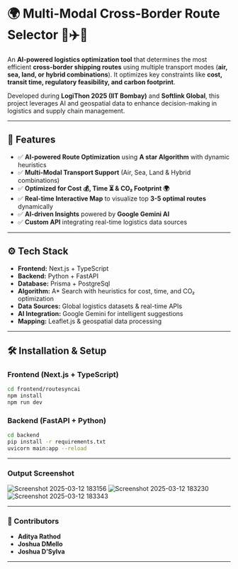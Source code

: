 # 🌍 Multi-Modal Cross-Border Route Selector 🚛✈️🚢  

An **AI-powered logistics optimization tool** that determines the most efficient **cross-border shipping routes** using multiple transport modes (**air, sea, land, or hybrid combinations**). It optimizes key constraints like **cost, transit time, regulatory feasibility, and carbon footprint**.  

Developed during **LogiThon 2025 (IIT Bombay)** and **Softlink Global**, this project leverages AI and geospatial data to enhance decision-making in logistics and supply chain management.  

---

## 🚀 Features  
- ✅ **AI-powered Route Optimization** using **A star Algorithm** with dynamic heuristics  
- ✅ **Multi-Modal Transport Support** (Air, Sea, Land & Hybrid combinations)  
- ✅ **Optimized for Cost 💰, Time ⏳ & CO₂ Footprint 🌍**  
- ✅ **Real-time Interactive Map** to visualize top **3-5 optimal routes** dynamically  
- ✅ **AI-driven Insights** powered by **Google Gemini AI**  
- ✅ **Custom API** integrating real-time logistics data sources  

---

## ⚙️ Tech Stack  
- **Frontend:** Next.js + TypeScript  
- **Backend:** Python + FastAPI
- **Database:** Prisma + PostgreSql 
- **Algorithm:** A* Search with heuristics for cost, time, and CO₂ optimization  
- **Data Sources:** Global logistics datasets & real-time APIs  
- **AI Integration:** Google Gemini for intelligent suggestions  
- **Mapping:** Leaflet.js & geospatial data processing  

---

## 🛠️ Installation & Setup  

### **Frontend (Next.js + TypeScript)**  
```bash
cd frontend/routesyncai
npm install
npm run dev
```
### **Backend (FastAPI + Python)**  
```bash
cd backend
pip install -r requirements.txt
uvicorn main:app --reload
```
---
### **Output Screenshot**  
![Screenshot 2025-03-12 183156](https://github.com/user-attachments/assets/9da3efdb-f3e1-413a-aafe-5dc531f3bba8)
![Screenshot 2025-03-12 183230](https://github.com/user-attachments/assets/45b67bda-69a5-4aa5-9bd7-059daf2761fd)
![Screenshot 2025-03-12 183343](https://github.com/user-attachments/assets/9e4248cf-2392-4d5e-802b-df28dc7be019)


---


### **👥 Contributors**
- **Aditya Rathod**
- **Joshua DMello**
- **Joshua D’Sylva**
---
